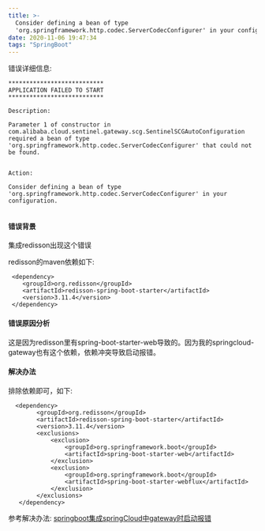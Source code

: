 ```yaml
---
title: >-
  Consider defining a bean of type
  'org.springframework.http.codec.ServerCodecConfigurer' in your configuration.
date: 2020-11-06 19:47:34
tags: "SpringBoot"
---
```


错误详细信息:
```
***************************
APPLICATION FAILED TO START
***************************

Description:

Parameter 1 of constructor in com.alibaba.cloud.sentinel.gateway.scg.SentinelSCGAutoConfiguration required a bean of type 'org.springframework.http.codec.ServerCodecConfigurer' that could not be found.


Action:

Consider defining a bean of type 'org.springframework.http.codec.ServerCodecConfigurer' in your configuration.


```
<!--more-->

#### 错误背景
集成redisson出现这个错误

redisson的maven依赖如下:
```
 <dependency>
    <groupId>org.redisson</groupId>
    <artifactId>redisson-spring-boot-starter</artifactId>
    <version>3.11.4</version>
 </dependency>

```

#### 错误原因分析
这是因为redisson里有spring-boot-starter-web导致的。因为我的springcloud-gateway也有这个依赖，依赖冲突导致启动报错。

#### 解决办法
排除依赖即可，如下:
```
  <dependency>
        <groupId>org.redisson</groupId>
        <artifactId>redisson-spring-boot-starter</artifactId>
        <version>3.11.4</version>
        <exclusions>
            <exclusion>
                <groupId>org.springframework.boot</groupId>
                <artifactId>spring-boot-starter-web</artifactId>
            </exclusion>
            <exclusion>
                <groupId>org.springframework.boot</groupId>
                <artifactId>spring-boot-starter-webflux</artifactId>
            </exclusion>
        </exclusions>
   </dependency>

```

参考解决办法:
[springboot集成springCloud中gateway时启动报错](https://blog.csdn.net/github_38924695/article/details/99650634?utm_medium=distribute.pc_relevant.none-task-blog-BlogCommendFromMachineLearnPai2-2.channel_param&depth_1-utm_source=distribute.pc_relevant.none-task-blog-BlogCommendFromMachineLearnPai2-2.channel_param)